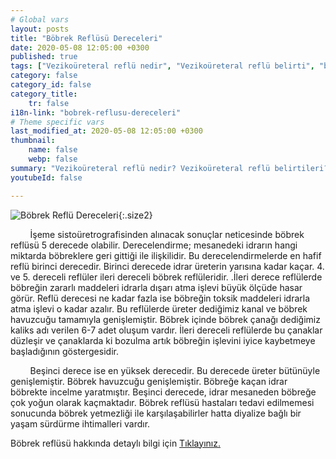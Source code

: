 ```yaml
---
# Global vars
layout: posts
title: "Böbrek Reflüsü Dereceleri"
date: 2020-05-08 12:05:00 +0300
published: true
tags: ["Vezikoüreteral reflü nedir", "Vezikoüreteral reflü belirti", "böbrek Reflüsü neden tehlikeli", "Vezikoüreteral reflü teşhis", "Vezikoüreteral reflü tedavi", "Vezikoüreteral reflü ameliyat", "böbrek Reflüsü ameliyatı" , "Vezikoüreteral reflü ", "böbrek reflüsü nedir","böbrek reflüsü belirti","böbrek reflüsü teşhis","böbrek reflüsü derece", "böbrek reflüsü tedavi", "böbrek reflüsü çözüm", "böbrek reflüsü ilaç", "böbrek reflüsü açık ameliyat", "böbrek reflüsü kapalı ameliyat"]
category: false
category_id: false
category_title:
    tr: false
i18n-link: "bobrek-reflusu-dereceleri"
# Theme specific vars
last_modified_at: 2020-05-08 12:05:00 +0300
thumbnail:
    name: false
    webp: false
summary: "Vezikoüreteral reflü nedir? Vezikoüreteral reflü belirtileri? Vezikoüreteral reflü hangi çocuklarda daha fazla görünür? Reflü neden tehlikelidir? Vezikoüreteral reflü teşhisi? Vezikoüreteral reflü dereceleri? Vezikoüreteral reflü Tedavisi? Reflü ameliyatı? Vezikoüreteral reflü ameliyatında açık ve kapalı cerrahi"
youtubeId: false

---
```


![Böbrek Reflü Dereceleri](/assets/img/bobrekreflusudereceleri.jpeg){:.size2}

&nbsp;&nbsp;&nbsp;&nbsp;&nbsp;&nbsp;&nbsp;&nbsp;İşeme sistoüretrografisinden alınacak sonuçlar neticesinde böbrek reflüsü 5 derecede olabilir. Derecelendirme; mesanedeki idrarın hangi miktarda böbreklere geri gittiği ile ilişkilidir. Bu derecelendirmelerde en hafif reflü birinci derecedir. Birinci derecede idrar üreterin yarısına kadar kaçar. 4. ve 5. dereceli reflüler ileri dereceli böbrek reflüleridir. .İleri derece reflülerde böbreğin zararlı maddeleri idrarla dışarı atma işlevi büyük ölçüde hasar görür. Reflü derecesi ne kadar fazla ise böbreğin toksik maddeleri idrarla atma işlevi o kadar azalır.  Bu reflülerde üreter dediğimiz kanal ve böbrek havuzcuğu tamamıyla genişlemiştir. Böbrek içinde böbrek çanağı dediğimiz kaliks adı verilen 6-7 adet  oluşum vardır. İleri dereceli reflülerde bu çanaklar düzleşir ve çanaklarda ki bozulma artık böbreğin işlevini iyice kaybetmeye başladığının göstergesidir.

&nbsp;&nbsp;&nbsp;&nbsp;&nbsp;&nbsp;&nbsp;&nbsp;Beşinci derece ise en yüksek derecedir.  Bu derecede üreter bütünüyle genişlemiştir. Böbrek havuzcuğu genişlemiştir. Böbreğe kaçan idrar böbrekte incelme yaratmıştır. Beşinci derecede, idrar mesaneden böbreğe çok yoğun olarak kaçmaktadır. Böbrek reflüsü hastaları tedavi edilmemesi sonucunda böbrek yetmezliği ile karşılaşabilirler hatta diyalize bağlı bir yaşam sürdürme ihtimalleri vardır.    

Böbrek reflüsü hakkında detaylı bilgi için [Tıklayınız.](https://www.onoluroloji.com/bobrek-reflusu)
